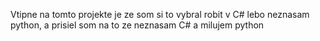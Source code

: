 Vtipne na tomto projekte je ze som si to vybral robit v C# lebo neznasam python, a prisiel som na to ze neznasam C# a milujem python
